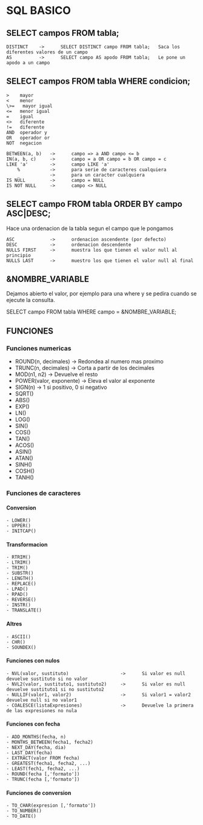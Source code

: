 # SQL BASICO

## SELECT campos FROM tabla; 

    DISTINCT    ->      SELECT DISTINCT campo FROM tabla;   Saca los diferentes valores de un campo
    AS          ->      SELECT campo AS apodo FROM tabla;   Le pone un apodo a un campo

## SELECT campos FROM tabla WHERE condicion;

    >    mayor
    <    menor
    \>=   mayor igual
    <=   menor igual
    =    igual
    <>   diferente
    !=   diferente
    AND  operador y
    OR   operador or
    NOT  negacion

    BETWEEN(a, b)   ->      campo => a AND campo <= b
    IN(a, b, c)     ->      campo = a OR campo = b OR campo = c
    LIKE 'a'        ->      campo LIKE 'a'
        %           ->      para serie de caracteres cualquiera
        _           ->      para un caracter cualquiera
    IS NULL         ->      campo = NULL  
    IS NOT NULL     ->      campo <> NULL

## SELECT campo FROM tabla ORDER BY campo ASC|DESC;

Hace una ordenacion de la tabla segun el campo que le pongamos

    ASC             ->      ordenacion ascendente (por defecto)
    DESC            ->      ordenacion descendente
    NULLS FIRST     ->      muestra los que tienen el valor null al principio
    NULLS LAST      ->      muestro los que tienen el valor null al final

## &NOMBRE_VARIABLE

Dejamos abierto el valor, por ejemplo para una where y se pedira cuando
se ejecute la consulta.

SELECT campo FROM tabla WHERE campo = &NOMBRE_VARIABLE;

## FUNCIONES

### Funciones numericas

- ROUND(n, decimales)         ->      Redondea al numero mas proximo
- TRUNC(n, decimales)         ->      Corta a partir de los decimales
- MOD(n1, n2)                 ->      Devuelve el resto
- POWER(valor, exponente)     ->      Eleva el valor al exponente
- SIGN(n)                     ->      1 si positivo, 0 si negativo
- SQRT()
- ABS()
- EXP()
- LN()
- LOG()
- SIN()
- COS()
- TAN()
- ACOS()
- ASIN()
- ATAN()
- SINH()
- COSH()
- TANH()

### Funciones de caracteres

#### Conversion
    - LOWER()
    - UPPER()
    - INITCAP()

#### Transformacion
    - RTRIM()
    - LTRIM()
    - TRIM()
    - SUBSTR()
    - LENGTH()
    - REPLACE()
    - LPAD()
    - RPAD()
    - REVERSE()
    - INSTR()
    - TRANSLATE()

#### Altres
    - ASCII()
    - CHR()
    - SOUNDEX()
    
#### Funciones con nulos
    - NVL(valor, sustituto)                   ->      Si valor es null devuelve sustituto si no valor
    - NVL2(valor, sustituto1, sustituto2)     ->      Si valor es null devuelve sustituto1 si no sustituto2
    - NULLIF(valor1, valor2)                  ->      Si valor1 = valor2 devuelve null si no valor1
    - COALESCE(listaExpresiones)              ->      Devuelve la primera de las expresiones no nula

#### Funciones con fecha
    - ADD_MONTHS(fecha, n)
    - MONTHS_BETWEEN(fecha1, fecha2)
    - NEXT_DAY(fecha, dia)
    - LAST_DAY(fecha)
    - EXTRACT(valor FROM fecha)
    - GREATEST(fecha1, fecha2, ...)
    - LEAST(fech1, fecha2, ...)
    - ROUND(fecha [,'formato'])
    - TRUNC(fecha [,'formato'])

#### Funciones de conversion
    - TO_CHAR(expresion [,'formato'])
    - TO_NUMBER()
    - TO_DATE()
